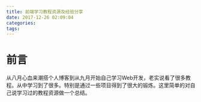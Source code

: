 ```yaml
---
title: 前端学习教程资源及经验分享
date: 2017-12-26 02:09:04
categories:
tags:
---
```

# 前言
从八月心血来潮搭个人博客到从九月开始自己学习Web开发，老实说看了很多教程。从中学习到了很多。特别是通过一些项目得到了很大的锻炼。这里简单的对自己说学习过的教程资源做一个总结。
<!-- more -->

#